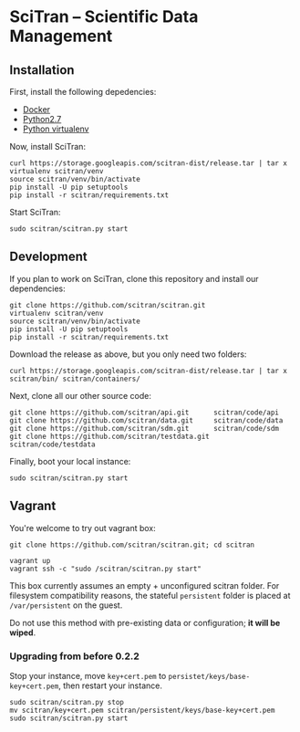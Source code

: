 # SciTran &ndash; Scientific Data Management

## Installation

First, install the following depedencies:

- [Docker](https://docs.docker.com/installation)
- [Python2.7](https://www.python.org)
- [Python virtualenv](http://docs.python-guide.org/en/latest/dev/virtualenvs/)

Now, install SciTran:

```
curl https://storage.googleapis.com/scitran-dist/release.tar | tar x
virtualenv scitran/venv
source scitran/venv/bin/activate
pip install -U pip setuptools
pip install -r scitran/requirements.txt
```

Start SciTran:

```
sudo scitran/scitran.py start
```

## Development

If you plan to work on SciTran, clone this repository and install our dependencies:

```
git clone https://github.com/scitran/scitran.git
virtualenv scitran/venv
source scitran/venv/bin/activate
pip install -U pip setuptools
pip install -r scitran/requirements.txt
```

Download the release as above, but you only need two folders:

```
curl https://storage.googleapis.com/scitran-dist/release.tar | tar x scitran/bin/ scitran/containers/
```

Next, clone all our other source code:

```
git clone https://github.com/scitran/api.git      scitran/code/api
git clone https://github.com/scitran/data.git     scitran/code/data
git clone https://github.com/scitran/sdm.git      scitran/code/sdm
git clone https://github.com/scitran/testdata.git scitran/code/testdata

```

Finally, boot your local instance:

```
sudo scitran/scitran.py start
```

## Vagrant

You're welcome to try out vagrant box:

```
git clone https://github.com/scitran/scitran.git; cd scitran

vagrant up
vagrant ssh -c "sudo /scitran/scitran.py start"
```

This box currently assumes an empty + unconfigured scitran folder.
For filesystem compatibility reasons, the stateful `persistent` folder is placed at `/var/persistent` on the guest.

Do not use this method with pre-existing data or configuration; **it will be wiped**.


### Upgrading from before 0.2.2
Stop your instance, move `key+cert.pem` to `persistet/keys/base-key+cert.pem`, then restart your instance.

```
sudo scitran/scitran.py stop
mv scitran/key+cert.pem scitran/persistent/keys/base-key+cert.pem
sudo scitran/scitran.py start
```

